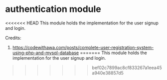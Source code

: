 # authentication module
<<<<<<< HEAD
This module holds the implementation for the user signup and login.<br>

Credits:<br>
1. https://codewithawa.com/posts/complete-user-registration-system-using-php-and-mysql-database
=======
This module holds the implementation for the user signup and login.<br>
>>>>>>> bef02c7899ac8cf833267a1eea45a940e38857d5
